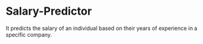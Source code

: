 # Salary-Predictor
It predicts the salary of an individual based on their years of experience in a specific company.
